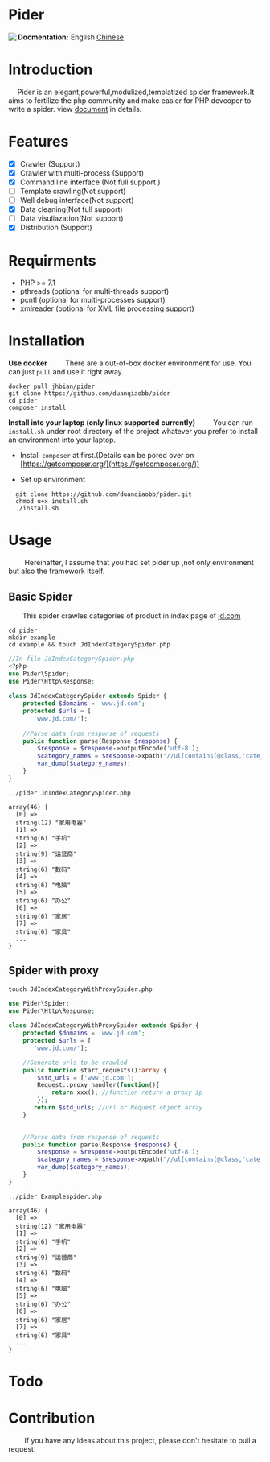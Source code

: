 # Pider

<a href='https://travis-ci.org/duanqiaobb/pider' > <img align="left" style="display:inline-block" src="https://travis-ci.org/duanqiaobb/pider.svg?branch=develop"></img><a>

<div align='right' style='display:inline-block'><strong>Docmentation:</strong> English <a href="https://github.com/duanqiaobb/pider/blob/develop/doc/zh_cn/Brief.md">Chinese</a></div>

# Introduction
&ensp;&ensp; Pider is an elegant,powerful,modulized,templatized spider framework.It aims to fertilize the php community and make easier for PHP deveoper to write a spider. view [document](https://github.com/duanqiaobb/pider/wiki) in details.

# Features

+ [x] Crawler (Support)
+ [x] Crawler with multi-process (Support)
+ [x] Command line interface (Not full support )
+ [ ] Template crawling(Not support)
+ [ ] Well debug interface(Not support)
+ [x] Data cleaning(Not full support)
+ [ ] Data visuliazation(Not support)
+ [x] Distribution (Support)

# Requirments

+ PHP >= 7.1 
+ pthreads (optional for multi-threads support)
+ pcntl (optional for multi-processes support)
+ xmlreader (optional for XML file processing support) 

# Installation

**Use docker**
&ensp;&ensp;&ensp;&ensp; There are a out-of-box docker environment for use. You can just `pull` and use it right away.
```shell
docker pull jhbian/pider
git clone https://github.com/duanqiaobb/pider
cd pider
composer install
```

**Install into your laptop (only linux supported currently)**
&ensp;&ensp;&ensp;&ensp; You can run `install.sh` under root directory of the project whatever you prefer to install an environment into your laptop.

+ Install `composer` at first.(Details can be pored over on [https://getcomposer.org/](https://getcomposer.org/))

+ Set up environment

```shell
  git clone https://github.com/duanqiaobb/pider.git
  chmod u+x install.sh
  ./install.sh
```


# Usage
&ensp;&ensp;&ensp;&ensp; Hereinafter, I assume that you had set pider up ,not only environment but also the framework itself.  

## Basic Spider

&ensp;&ensp;&ensp;&ensp;This spider crawles categories of product in index page of  [jd.com](http://www.jd.com)

```shell
cd pider
mkdir example
cd example && touch JdIndexCategorySpider.php
```

```php
//In file JdIndexCategorySpider.php
<?php
use Pider\Spider;
use Pider\Http\Response;
    
class JdIndexCategorySpider extends Spider {
    protected $domains = 'www.jd.com';
    protected $urls = [
       'www.jd.com/'];
    
    //Parse data from response of requests
    public function parse(Response $response) {
        $response = $response->outputEncode('utf-8');
        $category_names = $response->xpath("//ul[contains(@class,'cate_menu')]/li/a/text()")->extract();
        var_dump($category_names);
    }
} 

```

```shell
../pider JdIndexCategorySpider.php
```
```
array(46) {
  [0] =>
  string(12) "家用电器"
  [1] =>
  string(6) "手机"
  [2] =>
  string(9) "运营商"
  [3] =>
  string(6) "数码"
  [4] =>
  string(6) "电脑"
  [5] =>
  string(6) "办公"
  [6] =>
  string(6) "家居"
  [7] =>
  string(6) "家具"
  ...
}
```
## Spider with proxy

```shell
touch JdIndexCategoryWithProxySpider.php
```

```php
use Pider\Spider;
use Pider\Http\Response;
    
class JdIndexCategoryWithProxySpider extends Spider {
    protected $domains = 'www.jd.com';
    protected $urls = [
       'www.jd.com/'];

    //Generate urls to be crawled
    public function start_requests():array {
        $std_urls = ['www.jd.com'];
        Request::proxy_handler(function(){
            return xxx(); //function return a proxy ip
        });
       return $std_urls; //url or Request object array
    }

    
    //Parse data from response of requests
    public function parse(Response $response) {
        $response = $response->outputEncode('utf-8');
        $category_names = $response->xpath("//ul[contains(@class,'cate_menu')]/li/a/text()")->extract();
        var_dump($category_names);
    }
} 
```

```shell
../pider Examplespider.php

```
```
array(46) {
  [0] =>
  string(12) "家用电器"
  [1] =>
  string(6) "手机"
  [2] =>
  string(9) "运营商"
  [3] =>
  string(6) "数码"
  [4] =>
  string(6) "电脑"
  [5] =>
  string(6) "办公"
  [6] =>
  string(6) "家居"
  [7] =>
  string(6) "家具"
  ...
}
```

# Todo

# Contribution
&ensp;&ensp;&ensp;&ensp; If you have any ideas about this project, please don't hesitate to pull a request.
